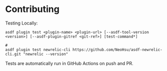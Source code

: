 # Contributing

Testing Locally:

```shell
asdf plugin test <plugin-name> <plugin-url> [--asdf-tool-version <version>] [--asdf-plugin-gitref <git-ref>] [test-command*]

#
asdf plugin test newrelic-cli https://github.com/NeoHsu/asdf-newrelic-cli.git "newrelic --version"
```

Tests are automatically run in GitHub Actions on push and PR.
